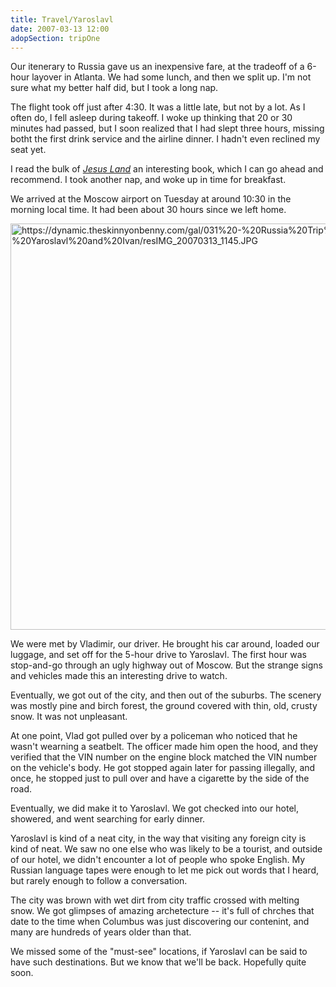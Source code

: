 ```yaml
---
title: Travel/Yaroslavl
date: 2007-03-13 12:00
adopSection: tripOne
---
```

Our itenerary to Russia gave us an inexpensive fare, at the tradeoff of a 6-hour layover in Atlanta.  We had some lunch, and then we split up.  I'm  not sure what my better half did, but I took a long nap.

The flight took off just after 4:30.  It was a little late, but not by a lot.  As I often do, I fell asleep during takeoff.  I woke up thinking that 20 or 30 minutes had passed, but I soon realized that I had slept three hours, missing botht the first drink service and the airline dinner.  I hadn't even reclined my seat yet.

I read the bulk of <a href="http://www.amazon.com/Jesus-Land-Memoir-Julia-Scheeres/dp/1582433542/ref=pd_bbs_sr_1/103-1188859-8983013?ie=UTF8&s=books&qid=1174445606&sr=8-1" target="_blank"><i>Jesus Land</i></a> an interesting book, which I can go ahead and recommend.  I took another nap, and woke up in time for breakfast.

We arrived at the Moscow airport on Tuesday at around 10:30 in the morning local time.  It had been about 30 hours since we left home.

<a class="lightview centered" href="https://dynamic.theskinnyonbenny.com/gal/031%20-%20Russia%20Trip%201%20-%20Yaroslavl%20and%20Ivan/resIMG_20070313_1145.JPG" data-lightview-caption="" data-lightview-group="group1"><img src="https://dynamic.theskinnyonbenny.com/gal/031%20-%20Russia%20Trip%201%20-%20Yaroslavl%20and%20Ivan/resIMG_20070313_1145.JPG" alt="https://dynamic.theskinnyonbenny.com/gal/031%20-%20Russia%20Trip%201%20-%20Yaroslavl%20and%20Ivan/resIMG_20070313_1145.JPG" width="650px"><br><span class="caption"></span></a>

We were met by Vladimir, our driver.  He brought his car around, loaded our luggage, and set off for the 5-hour drive to Yaroslavl.  The first hour was stop-and-go through an ugly highway out of Moscow.  But the strange signs and vehicles made this an interesting drive to watch.

Eventually, we got out of the city, and then out of the suburbs.  The scenery was mostly pine and birch forest, the ground covered with thin, old, crusty snow.  It was not unpleasant.

At one point, Vlad got pulled over by a policeman who noticed that he wasn't wearning a seatbelt.  The officer made him open the hood, and they verified that the VIN number on the engine block matched the VIN number on the vehicle's body.  He got stopped again later for passing illegally, and once, he stopped just to pull over and have a cigarette by the side of the road.

Eventually, we did make it to Yaroslavl.  We got checked into our hotel, showered, and went searching for early dinner.

Yaroslavl is kind of a neat city, in the way that visiting any foreign city is kind of neat.  We saw no one else who was likely to be a tourist, and outside of our hotel, we didn't encounter a lot of people who spoke English.  My Russian language tapes were enough to let me pick out words that I heard, but rarely enough to follow a conversation.


The city was brown with wet dirt from city traffic crossed with melting snow.  We got glimpses of amazing archetecture -- it's full of chrches that date to the time when Columbus was just discovering our contenint, and many are hundreds of years older than that.

We missed some of the "must-see" locations, if Yaroslavl can be said to have such destinations.  But we know that we'll be back.  Hopefully quite soon.